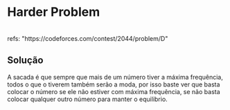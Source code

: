 # Harder Problem

<br>
refs: "https://codeforces.com/contest/2044/problem/D"


<br>

## Solução
A sacada é que sempre que mais de um número tiver a máxima frequência, todos o
que o tiverem também serão a moda, por isso baste ver que basta colocar o número
se ele não estiver com máxima frequência, se não basta colocar qualquer outro
número para manter o equilibrio. 
